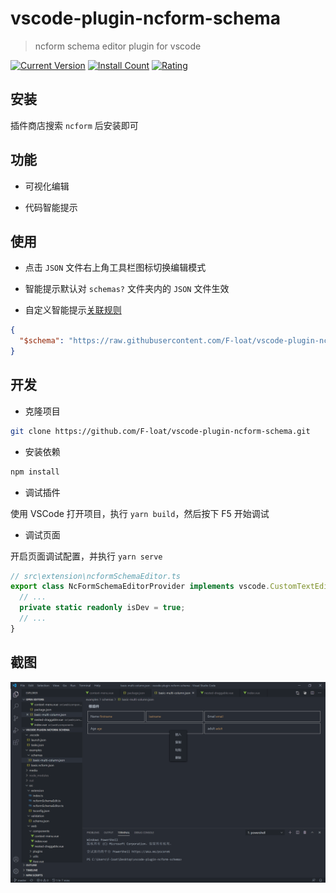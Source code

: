 # vscode-plugin-ncform-schema

> ncform schema editor plugin for vscode

[![Current Version](https://vsmarketplacebadge.apphb.com/version-short/F-loat.vscode-plugin-ncform-schema.svg)](https://marketplace.visualstudio.com/items?itemName=F-loat.vscode-plugin-ncform-schema)
[![Install Count](https://vsmarketplacebadge.apphb.com/installs-short/F-loat.vscode-plugin-ncform-schema.svg)](https://marketplace.visualstudio.com/items?itemName=F-loat.vscode-plugin-ncform-schema)
[![Rating](https://vsmarketplacebadge.apphb.com/rating-short/F-loat.vscode-plugin-ncform-schema.svg)](https://marketplace.visualstudio.com/items?itemName=F-loat.vscode-plugin-ncform-schema)

## 安装

插件商店搜索 `ncform` 后安装即可

## 功能

* 可视化编辑

* 代码智能提示

## 使用

* 点击 `JSON` 文件右上角工具栏图标切换编辑模式

* 智能提示默认对 `schemas?` 文件夹内的 `JSON` 文件生效

* 自定义智能提示[关联规则](https://code.visualstudio.com/Docs/languages/json#_json-schemas-and-settings)

``` json
{
  "$schema": "https://raw.githubusercontent.com/F-loat/vscode-plugin-ncform-schema/master/src/validation/schema.json"
}
```

## 开发

* 克隆项目

``` sh
git clone https://github.com/F-loat/vscode-plugin-ncform-schema.git
```

* 安装依赖

``` sh
npm install
```

* 调试插件

使用 VSCode 打开项目，执行 `yarn build`，然后按下 F5 开始调试

* 调试页面

开启页面调试配置，并执行 `yarn serve`

``` ts
// src\extension\ncformSchemaEditor.ts
export class NcFormSchemaEditorProvider implements vscode.CustomTextEditorProvider {
  // ...
  private static readonly isDev = true;
  // ...
}
```

## 截图

![overview](screenshot/overview.png)
